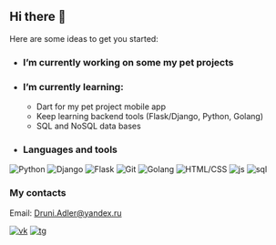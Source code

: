 ## Hi there 👋


Here are some ideas to get you started:

- ### I’m currently working on some my pet projects 

- ### I’m currently learning:
    + Dart for my pet project mobile app
    + Keep learning backend tools (Flask/Django, Python, Golang)
    + SQL and NoSQL data bases

- ### Languages and tools
![Python](https://img.shields.io/badge/-Python-090909?style=for-the-badge&logo=python)
![Django](https://img.shields.io/badge/-Django-090909?style=for-the-badge&logo=django)
![Flask](https://img.shields.io/badge/-Flask-090909?style=for-the-badge&logo=flask)
![Git](https://img.shields.io/badge/-Git-090909?style=for-the-badge&logo=git)
![Golang](https://img.shields.io/badge/-Golang-090909?style=for-the-badge&logo=go)
![HTML/CSS](https://img.shields.io/badge/-HTML/CSS-090909?style=for-the-badge&logo=)
![js](https://img.shields.io/badge/-javascript-090909?style=for-the-badge&logo=javascript)
![sql](https://img.shields.io/badge/-SQL-090909?style=for-the-badge&logo=)


### My contacts
Email: Druni.Adler@yandex.ru

[![vk](https://img.shields.io/badge/-@Skeleton255-090909?style=for-the-badge&logo=vk)](https://vk.com/skeleton255)
[![tg](https://img.shields.io/badge/-@Druni_Adler-090909?style=for-the-badge&logo=telegram)](https://t.me/Druni_Adler)
